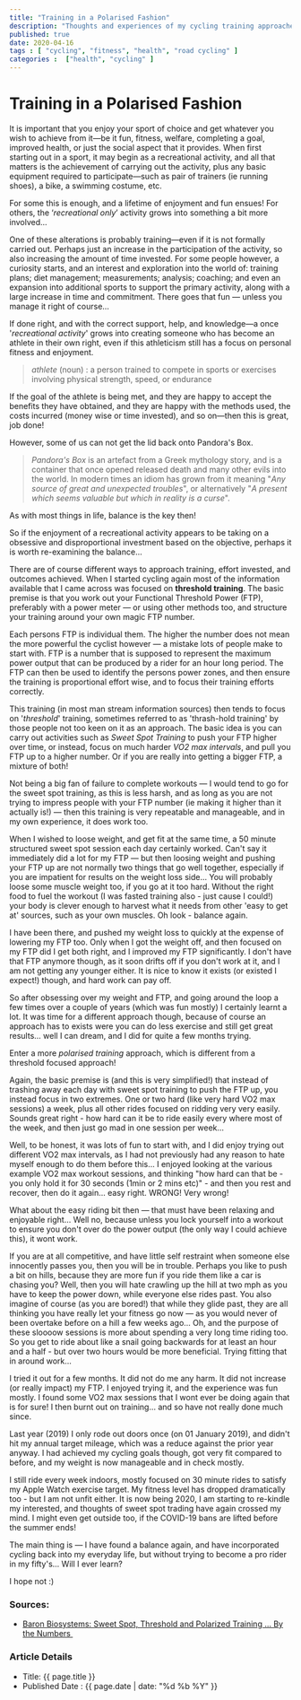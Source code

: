 ```yaml
---
title: "Training in a Polarised Fashion"
description: "Thoughts and experiences of my cycling training approaches"
published: true
date: 2020-04-16
tags : [ "cycling", "fitness", "health", "road cycling" ]
categories :  ["health", "cycling" ]
---
```

# Training in a Polarised Fashion

It is important that you enjoy your sport of choice and get whatever you wish to achieve from it—be it fun, fitness, welfare, completing a goal, improved health, or just the social aspect that it provides. When first starting out in a sport, it may begin as a recreational activity, and all that matters is the achievement of carrying out the activity, plus any basic equipment required to participate—such as pair of trainers (ie running shoes), a bike, a swimming costume, etc.

For some this is enough, and a lifetime of enjoyment and fun ensues! For others, the ‘*recreational only*’ activity grows into something a bit more involved...

One of these alterations is probably training—even if it is not formally carried out. Perhaps just an increase in the participation of the activity, so also increasing the amount of time invested. For some people however, a curiosity starts, and an interest and exploration into the world of: training plans; diet management; measurements; analysis; coaching; and even an expansion into additional sports to support the primary activity, along with a large increase in time and commitment. There goes that fun — unless you manage it right of course...

If done right, and with the correct support, help, and knowledge—a once '*recreational activity*' grows into creating someone who has become an athlete in their own right, even if this athleticism still has a focus on personal fitness and enjoyment.

> *athlete* (noun) :  a person trained to compete in sports or exercises involving physical strength, speed, or endurance

If the goal of the athlete is being met, and they are happy to accept the benefits they have obtained, and they are happy with the methods used, the costs incurred (money wise or time invested), and so on—then this is great, job done!

However, some of us can not get the lid back onto Pandora's Box.

> *Pandora's Box* is an artefact from a Greek mythology story, and is a container that once opened released death and many other evils into the world.  In modern times an idiom has grown from it meaning "*Any source of great and unexpected troubles*", or alternatively "*A present which seems valuable but which in reality is a curse*".

As with most things in life, balance is the key then! 

So if the enjoyment of a recreational activity appears to be taking on a obsessive and disproportional investment based on the objective, perhaps it is worth re-examining the balance...

There are of course different ways to approach training, effort invested, and outcomes achieved. When I started cycling again most of the information available that I came across was focused on **threshold training**. The basic premise is that you work out your Functional Threshold Power (FTP), preferably with a power meter — or using other methods too, and structure your training around your own magic FTP number. 

Each persons FTP is individual them. The higher the number does not mean the more powerful the cyclist however — a mistake lots of people make to start with. FTP is a number that is supposed to represent the maximum power output that can be produced by a rider for an hour long period. The FTP can then be used to identify the persons power zones, and then ensure the training is proportional effort wise, and to focus their training efforts correctly.  

This training (in most man stream information sources) then tends to focus on '*threshold*' training, sometimes referred to as 'thrash-hold training' by those people not too keen on it as an approach. The basic idea is you can carry out activities such as *Sweet Spot Training* to push your FTP higher over time, or instead, focus on much harder *VO2 max intervals*, and pull you FTP up to a higher number. Or if you are really into getting a bigger FTP, a mixture of both!

Not being a big fan of failure to complete workouts — I would tend to go for the sweet spot training, as this is less harsh, and as long as you are not trying to impress people with your FTP number (ie making it higher than it actually is!) — then this training is very repeatable and manageable, and in my own experience, it does work too. 

When I wished to loose weight, and get fit at the same time, a 50 minute structured sweet spot session each day certainly worked. Can't say it immediately did a lot for my FTP — but then loosing weight and pushing your FTP up are not normally two things that go well together, especially if you are impatient for results on the weight loss side... You will probably loose some muscle weight too, if you go at it too hard. Without the right food to fuel the workout (I was fasted training also - just cause I could!) your body is clever enough to harvest what it needs from other 'easy to get at' sources, such as your own muscles. Oh look - balance again.

I have been there, and pushed my weight loss to quickly at the expense of lowering my FTP too. Only when I got the weight off, and then focused on my FTP did I get both right, and I improved my FTP significantly. I don't have that FTP anymore though, as it soon drifts off if you don't work at it, and I am not getting any younger either. It is nice to know it exists (or existed I expect!) though, and hard work can pay off.

So after obsessing over my weight and FTP, and going around the loop a few times over a couple of years (which was fun mostly) I certainly learnt a lot. It was time for a different approach though, because of course an approach has to exists were you can do less exercise and still get great results... well I can dream, and I did for quite a few months trying.

Enter a more *polarised training* approach, which is different from a threshold focused approach!

Again, the basic premise is (and this is very simplified!) that instead of trashing away each day with sweet spot training to push the FTP up, you instead focus in two extremes. One or two hard (like very hard VO2 max sessions) a week, plus all other rides focused on ridding very very easily. Sounds great right - how hard can it be to ride easily every where most of the week, and then just go mad in one session per week...

Well, to be honest, it was lots of fun to start with, and I did enjoy trying out different VO2 max intervals, as I had not previously had any reason to hate myself enough to do them before this... I enjoyed looking at the various example VO2 max workout sessions, and thinking "how hard can that be - you only hold it for 30 seconds (1min or 2 mins etc)" - and then you rest and recover, then do it again... easy right.   WRONG! Very wrong!

What about the easy riding bit then — that must have been relaxing and enjoyable right... Well no, because unless you lock yourself into a workout to ensure you don't over do the power output (the only way I could achieve this), it wont work. 

If you are at all competitive, and have little self restraint when someone else innocently passes you, then you will be in trouble. Perhaps you like to push a bit on hills, because they are more fun if you ride them like a car is chasing you? Well, then you will hate crawling up the hill at two mph as you have to keep the power down, while everyone else rides past. You also imagine of course (as you are bored!) that while they glide past, they are all thinking you have really let your fitness go now — as you would never of been overtake before on a hill a few weeks ago... Oh, and the purpose of these sloooow sessions is more about spending a very long time riding too. So you get to ride about like a snail going backwards for at least an hour and a half - but over two hours would be more beneficial. Trying fitting that in around work...

I tried it out for a few months. It did not do me any harm. It did not increase (or really impact) my FTP. I enjoyed trying it, and the experience was fun mostly. I found some VO2 max sessions that I wont ever be doing again that is for sure! I then burnt out on training... and so have not really done much since.

Last year (2019) I only rode out doors once (on 01 January 2019), and didn't hit my annual target mileage, which was a reduce against the prior year anyway. I had achieved my cycling goals though, got very fit compared to before, and my weight is now manageable and in check mostly.

I still ride every week indoors, mostly focused on 30 minute rides to satisfy my Apple Watch exercise target. My fitness level has dropped dramatically too - but I am not unfit either. It is now being 2020, I am starting to re-kindle my interested, and thoughts of sweet spot trading have again crossed my mind. I might even get outside too, if the COVID-19 bans are lifted before the summer ends!

The main thing is — I have found a balance again, and have incorporated cycling back into my everyday life, but without trying to become a pro rider in my fifty's...  Will I ever learn?

I hope not :)


### Sources:

* [Baron Biosystems: Sweet Spot, Threshold and Polarized Training … By the Numbers ](http://baronbiosys.com/sweet-spot-threshold-and-polarized-training-by-the-numbers/)


### Article Details

- Title: {{ page.title }}
- Published Date : {{ page.date | date: "%d %b %Y" }}

